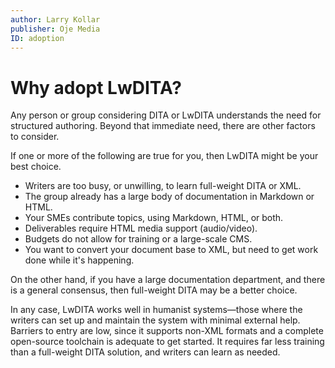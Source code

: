 ```yaml
---
author: Larry Kollar
publisher: Oje Media
ID: adoption
---
```


# Why adopt LwDITA?

Any person or group considering DITA or LwDITA understands the need for structured authoring.
Beyond that immediate need, there are other factors to consider.

If one or more of the following are true for you,
then LwDITA might be your best choice.

* Writers are too busy, or unwilling, to learn full-weight DITA or XML.
* The group already has a large body of documentation in Markdown or HTML.
* Your SMEs contribute topics, using Markdown, HTML, or both.
* Deliverables require HTML media support (audio/video).
* Budgets do not allow for training or a large-scale CMS.
* You want to convert your document base to XML, but need to get work done while it's happening.

On the other hand, if you have a large documentation department,
and there is a general consensus,
then full-weight DITA may be a better choice.

In any case, LwDITA works well in humanist systems—those where the writers
can set up and maintain the system with minimal external help.
Barriers to entry are low, since it supports non-XML formats
and a complete open-source toolchain is adequate to get started.
It requires far less training than a full-weight DITA solution,
and writers can learn as needed.
